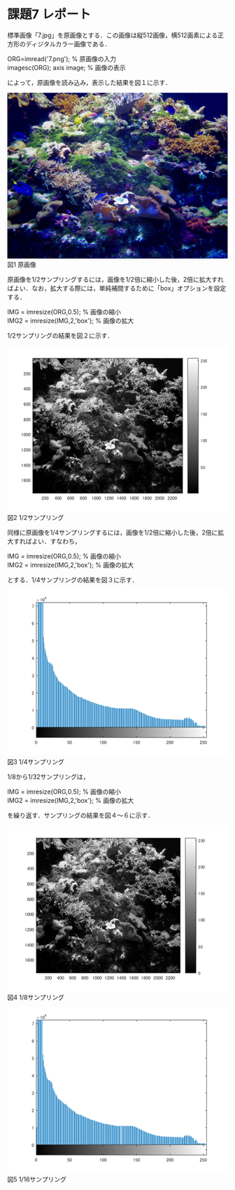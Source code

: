 ﻿# 課題7 レポート

標準画像「7.jpg」を原画像とする．この画像は縦512画像，横512画素による正方形のディジタルカラー画像である．

ORG=imread('7.png'); % 原画像の入力  
imagesc(ORG); axis image; % 画像の表示

によって，原画像を読み込み，表示した結果を図１に示す．

![原画像](https://github.com/M8I15/MATLAB_program/blob/master/kadai7/7.jpg)  
図1 原画像

原画像を1/2サンプリングするには，画像を1/2倍に縮小した後，2倍に拡大すればよい．なお，拡大する際には，単純補間するために「box」オプションを設定する．

IMG = imresize(ORG,0.5); % 画像の縮小  
IMG2 = imresize(IMG,2,'box'); % 画像の拡大

1/2サンプリングの結果を図２に示す．

![原画像](https://github.com/M8I15/MATLAB_program/blob/master/kadai7/kadai7-0.png)  
図2 1/2サンプリング

同様に原画像を1/4サンプリングするには，画像を1/2倍に縮小した後，2倍に拡大すればよい．すなわち，

IMG = imresize(ORG,0.5); % 画像の縮小  
IMG2 = imresize(IMG,2,'box'); % 画像の拡大

とする．1/4サンプリングの結果を図３に示す．

![原画像](https://github.com/M8I15/MATLAB_program/blob/master/kadai7/kadai7-1.png)  
図3 1/4サンプリング

1/8から1/32サンプリングは，

IMG = imresize(ORG,0.5); % 画像の縮小  
IMG2 = imresize(IMG,2,'box'); % 画像の拡大

を繰り返す．サンプリングの結果を図４～６に示す．

![原画像](https://github.com/M8I15/MATLAB_program/blob/master/kadai7/kadai7-2.png)  
図4 1/8サンプリング

![原画像](https://github.com/M8I15/MATLAB_program/blob/master/kadai7/kadai7-3.png)  
図5 1/16サンプリング
